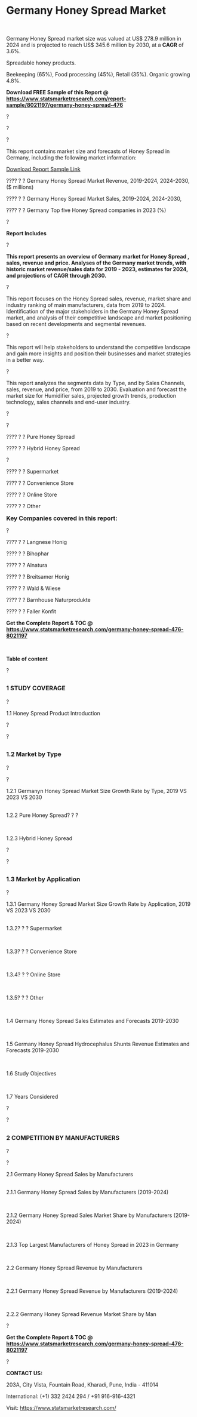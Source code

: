 <h1>Germany Honey Spread Market</h1><br/><p>Germany Honey Spread market size was valued at US$ 278.9 million in 2024 and is projected to reach US$ 345.6 million by 2030, at a <strong>CAGR</strong> of 3.6%.</p>
 
 
 
 <p>Spreadable honey products.</p>
 
 
 
 <p>Beekeeping (65%), Food processing (45%), Retail (35%). Organic growing 4.8%.</p>
 
 
 
 <div><b>Download FREE Sample of this Report @ <a href="https://www.statsmarketresearch.com/download-free-sample/8021197/germany-honey-spread-476">https://www.statsmarketresearch.com/report-sample/8021197/germany-honey-spread-476</a></b></div>
 
 
 
 <p>? </p>
 
 
 
 <p>? </p>
 
 
 
 <p>? </p>
 
 
 
 <p>This report contains market size and forecasts of Honey Spread in Germany, including the following market information:</p>
 
 
 
 <p><a href="https://www.statsmarketresearch.com/download-free-sample/8021197/germany-honey-spread-476">Download Report Sample Link</a></p>
 
 
 
 <p>???? ? ? Germany Honey Spread Market Revenue, 2019-2024, 2024-2030, ($ millions)</p>
 
 
 
 <p>???? ? ? Germany Honey Spread Market Sales, 2019-2024, 2024-2030,</p>
 
 
 
 <p>???? ? ? Germany Top five Honey Spread companies in 2023 (%)</p>
 
 
 
 <p>? </p>
 
 
 
 <p><strong>Report Includes</strong></p>
 
 
 
 <p>? </p>
 
 
 
 <p><strong>This report presents an overview of Germany market for Honey Spread , sales, revenue and price. Analyses of the Germany market trends, with historic market revenue/sales data for 2019 - 2023, estimates for 2024, and projections of <strong>CAGR</strong> through 2030.</strong></p>
 
 
 
 <p>? </p>
 
 
 
 <p>This report focuses on the Honey Spread sales, revenue, market share and industry ranking of main manufacturers, data from 2019 to 2024. Identification of the major stakeholders in the Germany Honey Spread market, and analysis of their competitive landscape and market positioning based on recent developments and segmental revenues.</p>
 
 
 
 <p>? </p>
 
 
 
 <p>This report will help stakeholders to understand the competitive landscape and gain more insights and position their businesses and market strategies in a better way.</p>
 
 
 
 <p>? </p>
 
 
 
 <p>This report analyzes the segments data by Type, and by Sales Channels, sales, revenue, and price, from 2019 to 2030. Evaluation and forecast the market size for Humidifier sales, projected growth trends, production technology, sales channels and end-user industry.</p>
 
 
 
 <p>? </p>
 
 
 
 <p>? </p>
 
 
 
 <p>???? ? ? Pure Honey Spread</p>
 
 
 
 <p>???? ? ? Hybrid Honey Spread</p>
 
 
 
 <p>? </p>
 
 
 
 <p>???? ? ? Supermarket</p>
 
 
 
 <p>???? ? ? Convenience Store</p>
 
 
 
 <p>???? ? ? Online Store</p>
 
 
 
 <p>???? ? ? Other</p>
 
 
 
 <p><span style="font-size:16px"><strong>Key Companies covered in this report:</strong></span></p>
 
 
 
 <p>? </p>
 
 
 
 <p>???? ? ? Langnese Honig</p>
 
 
 
 <p>???? ? ? Bihophar</p>
 
 
 
 <p>???? ? ? Alnatura</p>
 
 
 
 <p>???? ? ? Breitsamer Honig</p>
 
 
 
 <p>???? ? ? Wald & Wiese</p>
 
 
 
 <p>???? ? ? Barnhouse Naturprodukte</p>
 
 
 
 <p>???? ? ? Faller Konfit</p>
 
 
 
 <div><b>Get the Complete Report & TOC @ <a href="https://www.statsmarketresearch.com/germany-honey-spread-476-8021197">https://www.statsmarketresearch.com/germany-honey-spread-476-8021197</a></b></div>
 
 
 
 <p><br />
 
 <b>Table of content</b></p>
 
 
 
 <p>? </p>
 
 
 
 <h2><span style="font-size:16px"><strong>1 STUDY COVERAGE</strong></span></h2>
 
 
 
 <p>? </p>
 
 
 
 <p>1.1 Honey Spread Product Introduction</p>
 
 
 
 <p>? </p>
 
 
 
 <p>? </p>
 
 
 
 <h2><span style="font-size:16px"><strong>1.2 Market by Type</strong></span></h2>
 
 
 
 <p>? </p>
 
 
 
 <p>? </p>
 
 
 
 <p>1.2.1 Germanyn Honey Spread Market Size Growth Rate by Type, 2019 VS 2023 VS 2030<br />
 
 <br />
 
 1.2.2 Pure Honey Spread? ? ? <br />
 
 <br />
 
 1.2.3 Hybrid Honey Spread<br />
 
 ? </p>
 
 
 
 <p>? </p>
 
 
 
 <h2><span style="font-size:16px"><strong>1.3 Market by Application</strong></span></h2>
 
 
 
 <p>? </p>
 
 
 
 <p>1.3.1 Germany Honey Spread Market Size Growth Rate by Application, 2019 VS 2023 VS 2030<br />
 
 <br />
 
 1.3.2? ? ? Supermarket<br />
 
 <br />
 
 1.3.3? ? ? Convenience Store<br />
 
 <br />
 
 1.3.4? ? ? Online Store<br />
 
 <br />
 
 1.3.5? ? ? Other<br />
 
 <br />
 
 1.4 Germany Honey Spread Sales Estimates and Forecasts 2019-2030<br />
 
 <br />
 
 1.5 Germany Honey Spread Hydrocephalus Shunts Revenue Estimates and Forecasts 2019-2030<br />
 
 <br />
 
 1.6 Study Objectives<br />
 
 <br />
 
 1.7 Years Considered</p>
 
 
 
 <p>? </p>
 
 
 
 <p>? </p>
 
 
 
 <h2><span style="font-size:16px"><strong>2 COMPETITION BY MANUFACTURERS</strong></span></h2>
 
 
 
 <p>? </p>
 
 
 
 <p>? </p>
 
 
 
 <p>2.1 Germany Honey Spread Sales by Manufacturers<br />
 
 <br />
 
 2.1.1 Germany Honey Spread Sales by Manufacturers (2019-2024)<br />
 
 <br />
 
 2.1.2 Germany Honey Spread Sales Market Share by Manufacturers (2019-2024)<br />
 
 <br />
 
 2.1.3 Top Largest Manufacturers of Honey Spread in 2023 in Germany<br />
 
 <br />
 
 2.2 Germany Honey Spread Revenue by Manufacturers<br />
 
 <br />
 
 2.2.1 Germany Honey Spread Revenue by Manufacturers (2019-2024)<br />
 
 <br />
 
 2.2.2 Germany Honey Spread Revenue Market Share by Man</p>
 
 
 
 <p>? </p>
 
 
 
 <div><b>Get the Complete Report & TOC @ <a href="https://www.statsmarketresearch.com/germany-honey-spread-476-8021197">https://www.statsmarketresearch.com/germany-honey-spread-476-8021197</a></b></div>
 
 
 
 <p>? </p>
 
 
 
 <p><b>CONTACT US:</b><br />
 
 203A, City Vista, Fountain Road, Kharadi, Pune, India - 411014<br />
 
 International: (+1) 332 2424 294 / +91 916-916-4321<br />
 
 Visit: <a href="https://www.statsmarketresearch.com/">https://www.statsmarketresearch.com/</a></p>
